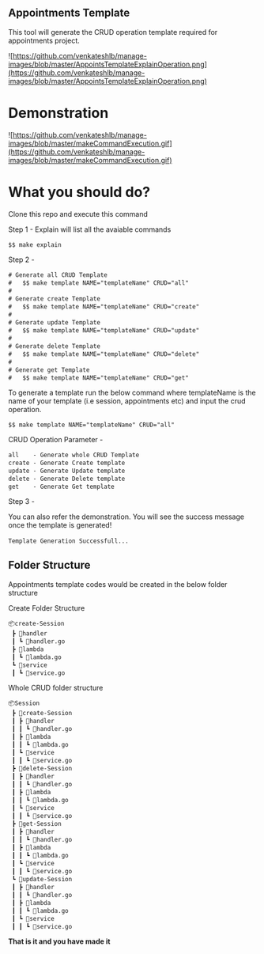 ## Appointments Template

This tool will generate the CRUD operation template required for appointments project.

![https://github.com/venkateshlb/manage-images/blob/master/AppointsTemplateExplainOperation.png](https://github.com/venkateshlb/manage-images/blob/master/AppointsTemplateExplainOperation.png)

# Demonstration
![https://github.com/venkateshlb/manage-images/blob/master/makeCommandExecution.gif](https://github.com/venkateshlb/manage-images/blob/master/makeCommandExecution.gif)
# What you should do?

Clone this repo and execute this command


Step 1 - 
Explain will list all the avaiable commands
```shell 
$$ make explain
```

Step 2 - 

	# Generate all CRUD Template 
	# 	$$ make template NAME="templateName" CRUD="all"
	#
	# Generate create Template 
	# 	$$ make template NAME="templateName" CRUD="create"
	#
	# Generate update Template 
	# 	$$ make template NAME="templateName" CRUD="update"
	#
	# Generate delete Template 
	# 	$$ make template NAME="templateName" CRUD="delete"
	#
	# Generate get Template 
	# 	$$ make template NAME="templateName" CRUD="get"
 
 To generate a template run the below command where templateName is the name of your template (i.e session, appointments etc) and input the crud operation.
 
```shell 
$$ make template NAME="templateName" CRUD="all"
```

CRUD Operation Parameter - 
```
all    - Generate whole CRUD Template
create - Generate Create template
update - Generate Update template
delete - Generate Delete template
get    - Generate Get template
```
Step 3 -

You can also refer the demonstration. You will see the success message once the template is generated!

```Template Generation Successfull...``` 

## Folder Structure
Appointments template codes would be created in the below folder structure

Create Folder Structure
```
📦create-Session
 ┣ 📂handler
 ┃ ┗ 📜handler.go
 ┣ 📂lambda
 ┃ ┗ 📜lambda.go
 ┗ 📂service
 ┃ ┗ 📜service.go
```

Whole CRUD folder structure
```
📦Session
 ┣ 📂create-Session
 ┃ ┣ 📂handler
 ┃ ┃ ┗ 📜handler.go
 ┃ ┣ 📂lambda
 ┃ ┃ ┗ 📜lambda.go
 ┃ ┗ 📂service
 ┃ ┃ ┗ 📜service.go
 ┣ 📂delete-Session
 ┃ ┣ 📂handler
 ┃ ┃ ┗ 📜handler.go
 ┃ ┣ 📂lambda
 ┃ ┃ ┗ 📜lambda.go
 ┃ ┗ 📂service
 ┃ ┃ ┗ 📜service.go
 ┣ 📂get-Session
 ┃ ┣ 📂handler
 ┃ ┃ ┗ 📜handler.go
 ┃ ┣ 📂lambda
 ┃ ┃ ┗ 📜lambda.go
 ┃ ┗ 📂service
 ┃ ┃ ┗ 📜service.go
 ┗ 📂update-Session
 ┃ ┣ 📂handler
 ┃ ┃ ┗ 📜handler.go
 ┃ ┣ 📂lambda
 ┃ ┃ ┗ 📜lambda.go
 ┃ ┗ 📂service
 ┃ ┃ ┗ 📜service.go
 ```

**That is it and you have made it**
